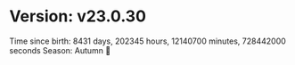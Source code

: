 # Version: v23.0.30
Time since birth: 8431 days, 202345 hours, 12140700 minutes, 728442000 seconds
Season: Autumn 🍁
